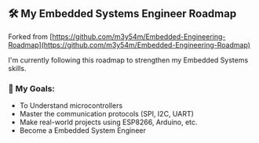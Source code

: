 ## 🛠️ My Embedded Systems Engineer Roadmap

Forked from [https://github.com/m3y54m/Embedded-Engineering-Roadmap](https://github.com/m3y54m/Embedded-Engineering-Roadmap)

I'm currently following this roadmap to strengthen my Embedded Systems skills.

### 🧠 My Goals:
- To Understand microcontrollers
- Master the communication protocols (SPI, I2C, UART)
- Make real-world projects using ESP8266, Arduino, etc.
- Become a Embedded System Engineer

